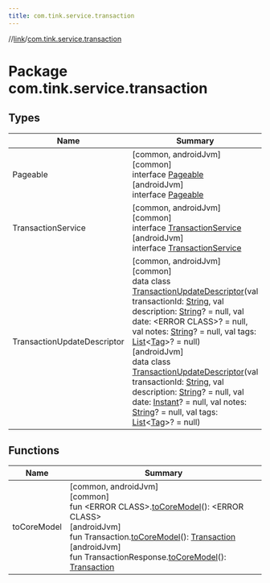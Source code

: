 ```yaml
---
title: com.tink.service.transaction
---
```

//[link](../../index.html)/[com.tink.service.transaction](index.html)



# Package com.tink.service.transaction



## Types


| Name | Summary |
|---|---|
| Pageable | [common, androidJvm]<br>[common]<br>interface [Pageable]([common]-pageable/index.html)<br>[androidJvm]<br>interface [Pageable]([android-jvm]-pageable/index.html) |
| TransactionService | [common, androidJvm]<br>[common]<br>interface [TransactionService]([common]-transaction-service/index.html)<br>[androidJvm]<br>interface [TransactionService]([android-jvm]-transaction-service/index.html) |
| TransactionUpdateDescriptor | [common, androidJvm]<br>[common]<br>data class [TransactionUpdateDescriptor]([common]-transaction-update-descriptor/index.html)(val transactionId: [String](https://kotlinlang.org/api/latest/jvm/stdlib/kotlin/-string/index.html), val description: [String](https://kotlinlang.org/api/latest/jvm/stdlib/kotlin/-string/index.html)? = null, val date: &lt;ERROR CLASS&gt;? = null, val notes: [String](https://kotlinlang.org/api/latest/jvm/stdlib/kotlin/-string/index.html)? = null, val tags: [List](https://kotlinlang.org/api/latest/jvm/stdlib/kotlin.collections/-list/index.html)&lt;[Tag](../com.tink.model.transaction/[common]-tag/index.html)&gt;? = null)<br>[androidJvm]<br>data class [TransactionUpdateDescriptor]([android-jvm]-transaction-update-descriptor/index.html)(val transactionId: [String](https://kotlinlang.org/api/latest/jvm/stdlib/kotlin/-string/index.html), val description: [String](https://kotlinlang.org/api/latest/jvm/stdlib/kotlin/-string/index.html)? = null, val date: [Instant](https://developer.android.com/reference/kotlin/java/time/Instant.html)? = null, val notes: [String](https://kotlinlang.org/api/latest/jvm/stdlib/kotlin/-string/index.html)? = null, val tags: [List](https://kotlinlang.org/api/latest/jvm/stdlib/kotlin.collections/-list/index.html)&lt;[Tag](../com.tink.model.transaction/[android-jvm]-tag/index.html)&gt;? = null) |


## Functions


| Name | Summary |
|---|---|
| toCoreModel | [common, androidJvm]<br>[common]<br>fun &lt;ERROR CLASS&gt;.[toCoreModel]([common]to-core-model.html)(): &lt;ERROR CLASS&gt;<br>[androidJvm]<br>fun Transaction.[toCoreModel]([android-jvm]to-core-model.html)(): [Transaction](../com.tink.model.transaction/[android-jvm]-transaction/index.html)<br>[androidJvm]<br>fun TransactionResponse.[toCoreModel]([android-jvm]to-core-model.html)(): [Transaction](../com.tink.model.transaction/[android-jvm]-transaction/index.html) |

